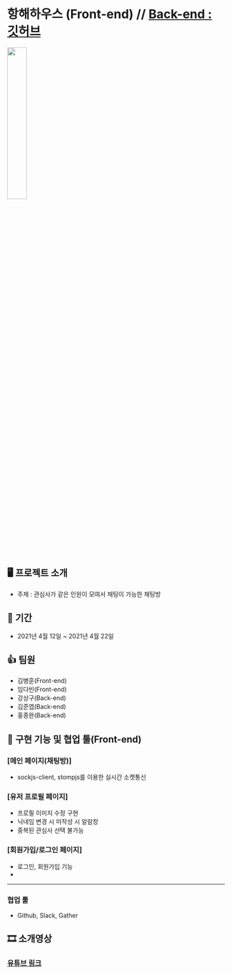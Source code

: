 # 항해하우스 (Front-end) // [Back-end : 깃허브][googlelink]
[googlelink]: https://github.com/HanghaeHouse/backend

<img width="30%" src="https://user-images.githubusercontent.com/79817983/115668927-ab4da300-a382-11eb-8a7c-9798acdcfcb8.gif"/>

## 🖥 프로젝트 소개
* 주제 : 관심사가 같은 인원이 모여서 채팅이 가능한 채팅방

## 📆 기간
* 2021년 4월 12일 ~ 2021년 4월 22일

## 👍 팀원
* 김병훈(Front-end)
* 임다빈(Front-end)
* 강상구(Back-end)
* 김준엽(Back-end)
* 홍종완(Back-end)


## 🔧 구현 기능 및 협업 툴(Front-end)
### [메인 페이지(채팅방)]
* sockjs-client, stompjs를 이용한 실시간 소켓통신

### [유저 프로필 페이지]
* 프로필 이미지 수정 구현
* 닉네임 변경 시 미작성 시 알람창
* 중복된 관심사 선택 불가능

### [회원가입/로그인 페이지]
* 로그인, 회원가입 기능
* 

 -----------------------------------
### 협업 툴
* Github, Slack, Gather


## 🎞 소개영상
### [유튜브 링크][youtube]
[youtube]: https://youtu.be/zD8-Xns-jrs
